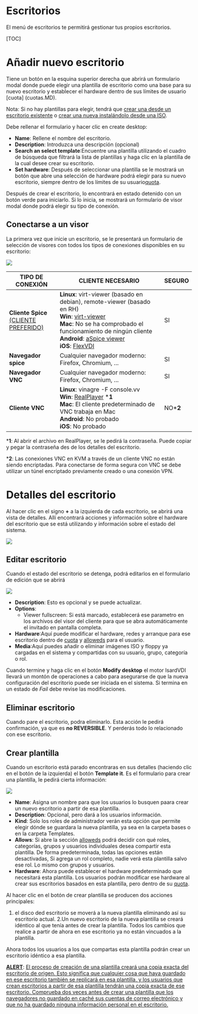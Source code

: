 <h1>Escritorios</h1>

El menú de escritorios te permitirá gestionar tus propios escritorios.

[TOC]

# Añadir nuevo escritorio

Tiene un botón en la esquina superior derecha que abrirá un formulario modal donde puede elegir una plantilla de escritorio como una base para su nuevo escritorio y establecer el hardware dentro de sus límites de usuario [cuota] (cuotas.MD).

Nota: Si no hay plantillas para elegir, tendrá que [crear una desde un escritorio existente](desktops.md#convert-to-template) o [crear una nueva instalándolo desde una ISO](media.md#create-new-desktop-from-uploaded-media).

Debe rellenar el formulario y hacer clic en create desktop:

- **Name**: Rellene el nombre del escritorio.
- **Description**: Introduzca una descripción (opcional)
- **Search an select template**:Encuentre una plantilla utilizando el cuadro de búsqueda que filtrará la lista de plantillas y haga clic en la plantilla de la cual desee crear su escritorio.
- **Set hardware**: Después de seleccionar una plantilla se le mostrará un botón que abre una selección de hardware podrá elegir para su nuevo escritorio, siempre dentro de los límites de su usuario[quota](quotas.md).

Después de crear el escritorio, lo encontrará en estado detenido con un botón verde para iniciarlo. Si lo inicia, se mostrará un formulario de visor modal donde podrá elegir su tipo de conexión.

## Conectarse a un visor

La primera vez que inicie un escritorio, se le presentará un formulario de selección de visores con todos los tipos de conexiones disponibles en su escritorio:

![](../images/desktops/viewer-form.png)

| TIPO DE CONEXIÓN                                 | **CLIENTE NECESARIO**                                            | **SEGURO** |
| ----------------------------------------------- | ------------------------------------------------------------ | ---------- |
| **Cliente Spice**<br /><u>(CLIENTE PREFERIDO)</u> | **Linux**: virt-viewer (basado en debian), remote-viewer (basado en RH) <br />**Win**: [virt-viewer](https://virt-manager.org/download/sources/virt-viewer)<br />**Mac**: No se ha comprobado el funcionamiento de ningún cliente<br />**Android**: [aSpice viewer](https://play.google.com/store/apps/details?id=com.iiordanov.freeaSPICE)<br />**iOS**: [FlexVDI](https://itunes.apple.com/us/app/flexvdi-client/id1051361263) | SI        |
| **Navegador spice**                               | Cualquier navegador moderno: Firefox, Chromium, ...                   | SI      |
| **Navegador VNC**                                 | Cualquier navegador moderno: Firefox, Chromium, ...                   | SI        |
| **Cliente VNC**                                  | **Linux**: vinagre -F console.vv <br />**Win**: [RealPlayer](https://www.realvnc.com/en/connect/download/viewer/linux/) ***1**<br />**Mac**: El cliente predeterminado de VNC trabaja en Mac<br />**Android**: No probado<br />**iOS**: No probado | NO***2**   |

***1**: Al abrir el archivo en RealPlayer, se le pedirá la contraseña. Puede copiar y pegar la contraseña des de los detalles del escritorio.

***2**: Las conexiones VNC en KVM a través de un cliente VNC no están siendo encriptadas. Para conectarse de forma segura con VNC se debe utilizar un túnel encriptado previamente creado o una conexión VPN.

# Detalles del escritorio

Al hacer clic en el signo **+** a la izquierda de cada escritorio, se abrirá una vista de detalles. Allí encontrará acciones y información sobre el hardware del escritorio que se está utilizando y información sobre el estado del sistema.

![](../images/desktops/desktop-detail.png)

## Editar escritorio

Cuando el estado del escritorio se detenga, podrá editarlos en el formulario de edición que se abrirá

![](../images/desktops/desktop-edit-form.png)

- **Description**: Esto es opcional y se puede actualizar.
- **Options**:
  - Viewer fullscreen: Si está marcado, establecerá ese parametro en los archivos del visor del cliente para que se abra automáticamente el invitado en pantalla completa.
- **Hardware**:Aquí puede modificar el hardware, redes y arranque para ese escritorio dentro de [cuota](cuotas.md) y [alloweds](permite.md) para el usuario.
- **Media**:Aquí puedes añadir o eliminar imágenes ISO y floppy ya cargadas en el sistema y compartidas con su usuario, grupo, categoría o rol.

Cuando termine y haga clic en el botón **Modify desktop** el motor IsardVDI llevará un montón de operaciones a cabo para asegurarse de que la nueva configuración del escritorio puede ser iniciada en el sistema. Si termina en un estado de *Fail*  debe revise las modificaciones.

## Eliminar escritorio

Cuando pare el escritorio, podra eliminarlo. Esta acción le pedirá confirmación, ya que es **no REVERSIBLE**. Y perderás todo lo relacionado con ese escritorio.

## Crear plantilla

Cuando un escritorio está parado encontraras en sus detalles (haciendo clic en el botón de la izquierda) el botón  **Template it**. Es el formulario para crear una plantilla, le pedirá cierta información:

![](../images/desktops/desktop-template-form.png)

- **Name**: Asigna un nombre para que los usuarios lo busquen paara crear un nuevo escritorio a partir de esa plantilla.
- **Description**: Opcional, pero dará a los usuarios información.
- **Kind**: Solo los roles de administrador verán esta opción que permite elegir dónde se guardara la nueva plantilla, ya sea en la carpeta bases o en la carpeta Templates.
- **Allows**: Si abre la sección [alloweds](allows.md#allows-form) podrá decidir con qué roles, categorías, grupos y usuarios individuales desea compartir esta plantilla. De forma predeterminada, todas las opciones están desactivadas, Si agrega un rol completo, nadie verá esta plantilla salvo ese rol. Lo mismo con grupos y usuarios.
- **Hardware**: Ahora puede establecer el hardware predeterminado que necesitará esta plantilla. Los usuarios podrán modificar ese hardware al crear sus escritorios basados en esta plantilla, pero dentro de su [quota](quotas.md).

Al hacer clic en el botón de crear plantilla se producen dos acciones principales:

1. el disco ded escritorio se moverá a la nueva plantilla eliminando así su escritorio actual.
2.Un nuevo escritorio de la nueva plantilla se creará idéntico al que tenía antes de crear la plantilla. Todos los cambios que realice a partir de ahora en ese escritorio ya no están vincuados a la plantilla.

Ahora todos los usuarios a los que compartas esta plantilla podrán crear un escritorio idéntico a esa plantilla.

**<u>ALERT</u>**: <u>El proceso de creación de una plantilla creará una copia exacta del escritorio de origen. Esto significa que cualquier cosa que haya guardado en ese escritorio también se replicará en esa plantilla, y los usuarios que crean escritorios a partir de esa plantilla tendrán una copia exacta de ese escritorio. Comprueba dos veces antes de crear una plantilla que los navegadores no guardado en caché sus cuentas de correo electrónico y que no ha guardado ninguna información personal en el escritorio.</u>